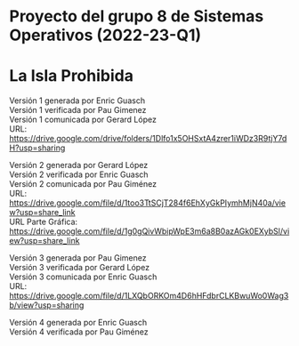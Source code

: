 # Proyecto del grupo 8 de Sistemas Operativos (2022-23-Q1)  
# La Isla Prohibida  

Versión 1 generada por Enric Guasch  
Versión 1 verificada por Pau Gimenez  
Versión 1 comunicada por Gerard López  
URL: https://drive.google.com/drive/folders/1Dlfo1x5OHSxtA4zrer1iWDz3R9tjY7dH?usp=sharing  


Versión 2 generada por Gerard López  
Versión 2 verificada por Enric Guasch  
Versión 2 comunicada por Pau Giménez  
URL: https://drive.google.com/file/d/1too3TtSCjT284f6EhXyGkPIymhMjN40a/view?usp=share_link  
URL Parte Gráfica: https://drive.google.com/file/d/1g0gQivWbipWpE3m6a8B0azAGk0EXybSl/view?usp=share_link  


Versión 3 generada por Pau Gimenez  
Versión 3 verificada por Gerard López  
Versión 3 comunicada por Enric Guasch    
URL: https://drive.google.com/file/d/1LXQbORKOm4D6hHFdbrCLKBwuWo0Wag3b/view?usp=sharing  


Versión 4 generada por Enric Guasch  
Versión 4 verificada por Pau Giménez  


